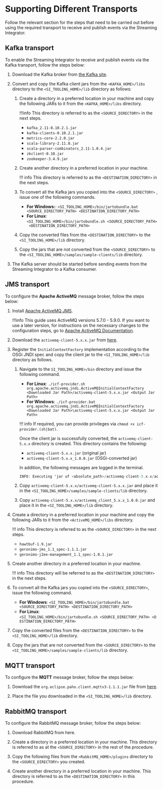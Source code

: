 # Supporting Different Transports

Follow the relevant section for the steps that need to be carried out before using the required transport to receive and publish events via the Streaming Integrator.

## Kafka transport

To enable the Streaming Integrator to receive and publish events via the Kafka transport, follow the steps below:

1. Download the Kafka broker from [the Kafka site](https://kafka.apache.org).

2. Convert and copy the Kafka client jars from the `<KAFKA_HOME>/libs` directory to the `<SI_TOOLING_HOME>/lib` directory as follows:

    1. Create a directory in a preferred location in your machine and copy the following JARs to it from the `<KAFKA_HOME>/libs` directory.

        !!!info
            This directory is referred to as the `<SOURCE_DIRECTORY>` in the next steps.

        - `kafka_2.11-0.10.2.1.jar`
        - `kafka-clients-0.10.2.1.jar`
        - `metrics-core-2.2.0.jar`
        - `scala-library-2.11.8.jar`
        - `scala-parser-combinators_2.11-1.0.4.jar`
        - `zkclient-0.10.jar`
        - `zookeeper-3.4.9.jar`

    2. Create another directory in a preferred location in your machine.

        !!! info
            This directory is referred to as the `<DESTINATION_DIRECTORY>` in the next steps.

    3. To convert all the Kafka jars you copied into the `<SOURCE_DIRECTORY>` , issue one of the following commands.
        - **For Windows:**: `<SI_TOOLING_HOME>/bin/jartobundle.bat <SOURCE_DIRECTORY_PATH> <DESTINATION_DIRECTORY_PATH>`
        - **For Linux**: `<SI_TOOLING_HOME>/bin/jartobundle.sh <SOURCE_DIRECTORY_PATH> <DESTINATION_DIRECTORY_PATH>`

    4. Copy the converted files from the `<DESTINATION_DIRECTORY>` to the `<SI_TOOLING_HOME>/lib` directory.

    5. Copy the jars that are not converted from the `<SOURCE_DIRECTORY>` to the `<SI_TOOLING_HOME>/samples/sample-clients/lib` directory.

3. The Kafka server should be started before sending events from the Streaming Integrator to a Kafka consumer.

## JMS transport

To configure the **Apache ActiveMQ** message broker, follow the steps below:

1. Install [Apache ActiveMQ JMS](http://activemq.apache.org/).

    !!!info
        This guide uses ActiveMQ versions 5.7.0 - 5.9.0. If you want to use a later version, for instructions on the necessary changes to the configuration steps, go to [Apache ActiveMQ Documentation](http://activemq.apache.org/activemq-580-release.html).
    

2. Download the `activemq-client-5.x.x.jar` from [here](https://activemq.apache.org/components/classic/download/).

3. Register the `InitialContextFactory` implementation according to the OSGi JNDI spec and copy the client jar to the `<SI_TOOLING_HOME>/lib` directory as follows.

    1. Navigate to the `SI_TOOLING_HOME>/bin` directory and issue the following command.
        - **For Linux**: `./icf-provider.sh org.apache.activemq.jndi.ActiveMQInitialContextFactory <Downloaded Jar Path>/activemq-client-5.x.x.jar <Output Jar Path>`
        - **For Windows**: `./icf-provider.bat org.apache.activemq.jndi.ActiveMQInitialContextFactory <Downloaded Jar Path>\activemq-client-5.x.x.jar <Output Jar Path>`

        !!! info
            If required, you can provide privileges via `chmod +x icf-provider.(sh|bat)`.

        Once the client jar is successfully converted, the `activemq-client-5.x.x` directory is created. This directory contains the following:

        - `activemq-client-5.x.x.jar` (original jar)
        - `activemq-client-5.x.x_1.0.0.jar` (OSGi-converted jar)

        In addition, the following messages are logged in the terminal.

        ``` java
        INFO: Executing 'jar uf <absolute_path>/activemq-client-5.x.x/activemq-client-5.x.x.jar -C <absolute_path>/activemq-client-5.x.x /internal/CustomBundleActivator.class' [timestamp] org.wso2.carbon.tools.spi.ICFProviderTool addBundleActivatorHeader - INFO: Running jar to bundle conversion [timestamp] org.wso2.carbon.tools.converter.utils.BundleGeneratorUtils convertFromJarToBundle - INFO: Created the OSGi bundle activemq_client_5.x.x_1.0.0.jar for JAR file <absolute_path>/activemq-client-5.x.x/activemq-client-5.x.x.jar
        ```

    2. Copy `activemq-client-5.x.x/activemq-client-5.x.x.jar` and place it in the `<SI_TOOLING_HOME>/samples/sample-clients/lib` directory.

    3. Copy `activemq-client-5.x.x/activemq_client_5.x.x_1.0.0.jar` and place it in the `<SI_TOOLING_HOME>/lib` directory.

4. Create a directory in a preferred location in your machine and copy the following JARs to it from the `<ActiveMQ_HOME>/libs` directory.

    !!! info
        This directory is referred to as the `<SOURCE_DIRECTORY>` in the next steps.

    - `hawtbuf-1.9.jar`
    - `geronimo-jms_1.1_spec-1.1.1.jar`
    - `geronimo-j2ee-management_1.1_spec-1.0.1.jar`

5. Create another directory in a preferred location in your machine.

    !!! info
        This directory will be referred to as the `<DESTINATION_DIRECTORY>` in the next steps.

6. To convert all the Kafka jars you copied into the `<SOURCE_DIRECTORY>`, issue the following command.
    - **For Windows**: `<SI_TOOLING_HOME>/bin/jartobundle.bat <SOURCE_DIRECTORY_PATH> <DESTINATION_DIRECTORY_PATH>`
    - **For Linux**: `<SI_TOOLING_HOME>/bin/jartobundle.sh <SOURCE_DIRECTORY_PATH> <DESTINATION_DIRECTORY_PATH>`

7. Copy the converted files from the `<DESTINATION_DIRECTORY>` to the `<SI_TOOLING_HOME>/lib` directory.

8. Copy the jars that are not converted from the `<SOURCE_DIRECTORY>` to the `<SI_TOOLING_HOME>/samples/sample-clients/lib` directory.


## MQTT transport

To configure the **MQTT** message broker, follow the steps below:

1. Download the `org.eclipse.paho.client.mqttv3-1.1.1.jar` file from [here](https://eclipse.dev/paho/index.php?page=downloads.php).

2. Place the file you downloaded in the `<SI_TOOLING_HOME>/lib` directory.

## RabbitMQ transport

To configure the RabbitMQ message broker, follow the steps below:

1. Download RabbitMQ from here.

2. Create a directory in a preferred location in your machine. This directory is referred to as at the `<SOURCE_DIRECTORY>` in the rest of the procedure.

3. Copy the following files from the `<RabbitMQ_HOME>/plugins` directory to the `<SOURCE_DIRECTORY>` you created.

4. Create another directory in a preferred location in your machine. This directory is referred to as the `<DESTINATION_DIRECTORY>` in this procedure.
